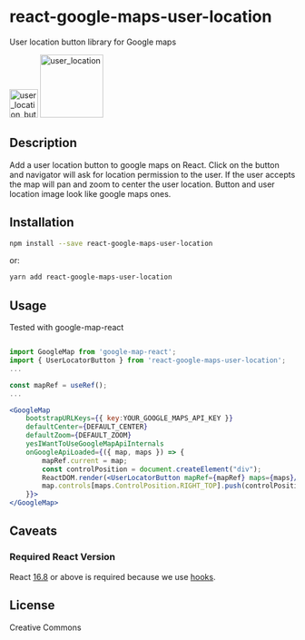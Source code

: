 # react-google-maps-user-location
User location button library for Google maps

<img width="50" alt="user_location_button" src="https://user-images.githubusercontent.com/9527475/226462851-5b965fbc-dd9a-41e7-9604-5e96843af064.png">
<img width="111" alt="user_location" src="https://user-images.githubusercontent.com/9527475/226462890-7d4ecbf0-60a7-408c-833e-d129439ba04b.png">

## Description
Add a user location button to google maps on React.
Click on the button and navigator will ask for location permission to the user. If the user accepts the map will pan and zoom to center the user location.
Button and user location image look like google maps ones.

## Installation
```bash
npm install --save react-google-maps-user-location
```
or:
```bash
yarn add react-google-maps-user-location
```

## Usage
Tested with google-map-react
```jsx static

import GoogleMap from 'google-map-react';
import { UserLocatorButton } from 'react-google-maps-user-location';
...

const mapRef = useRef();
...

<GoogleMap
    bootstrapURLKeys={{ key:YOUR_GOOGLE_MAPS_API_KEY }}
    defaultCenter={DEFAULT_CENTER}
    defaultZoom={DEFAULT_ZOOM}
    yesIWantToUseGoogleMapApiInternals
    onGoogleApiLoaded={({ map, maps }) => {
        mapRef.current = map;
        const controlPosition = document.createElement("div");
        ReactDOM.render(<UserLocatorButton mapRef={mapRef} maps={maps}/>, controlPosition)
        map.controls[maps.ControlPosition.RIGHT_TOP].push(controlPosition)
    }}>
</GoogleMap>
```

## Caveats
### Required React Version
React [16.8](https://reactjs.org/blog/2019/02/06/react-v16.8.0.html) or above is required because we use [hooks](https://reactjs.org/docs/hooks-intro.html).

## License
Creative Commons